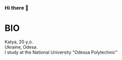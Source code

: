 ### Hi there 👋

# BIO
Katya, 20 y.o.\
Ukraine, Odesa.\
I study at the National University "Odessa Polytechnic" 
